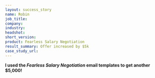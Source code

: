 ```yaml
---
layout: success_story
name: Robin
job_title: 
company: 
industry: 
headshot: 
short_version: 
product: Fearless Salary Negotiation
result_summary: Offer increased by $5k
case_study_url: 
---
```


**I used the _Fearless Salary Negotiation_ email templates to get another $5,000!**
